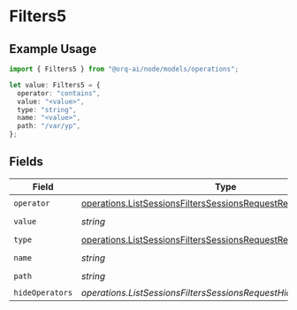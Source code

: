 # Filters5

## Example Usage

```typescript
import { Filters5 } from "@orq-ai/node/models/operations";

let value: Filters5 = {
  operator: "contains",
  value: "<value>",
  type: "string",
  name: "<value>",
  path: "/var/yp",
};
```

## Fields

| Field                                                                                                                                                | Type                                                                                                                                                 | Required                                                                                                                                             | Description                                                                                                                                          |
| ---------------------------------------------------------------------------------------------------------------------------------------------------- | ---------------------------------------------------------------------------------------------------------------------------------------------------- | ---------------------------------------------------------------------------------------------------------------------------------------------------- | ---------------------------------------------------------------------------------------------------------------------------------------------------- |
| `operator`                                                                                                                                           | [operations.ListSessionsFiltersSessionsRequestRequestBodyOperator](../../models/operations/listsessionsfilterssessionsrequestrequestbodyoperator.md) | :heavy_check_mark:                                                                                                                                   | N/A                                                                                                                                                  |
| `value`                                                                                                                                              | *string*                                                                                                                                             | :heavy_check_mark:                                                                                                                                   | N/A                                                                                                                                                  |
| `type`                                                                                                                                               | [operations.ListSessionsFiltersSessionsRequestRequestBodyType](../../models/operations/listsessionsfilterssessionsrequestrequestbodytype.md)         | :heavy_check_mark:                                                                                                                                   | N/A                                                                                                                                                  |
| `name`                                                                                                                                               | *string*                                                                                                                                             | :heavy_check_mark:                                                                                                                                   | N/A                                                                                                                                                  |
| `path`                                                                                                                                               | *string*                                                                                                                                             | :heavy_check_mark:                                                                                                                                   | N/A                                                                                                                                                  |
| `hideOperators`                                                                                                                                      | *operations.ListSessionsFiltersSessionsRequestHideOperators*[]                                                                                       | :heavy_minus_sign:                                                                                                                                   | N/A                                                                                                                                                  |